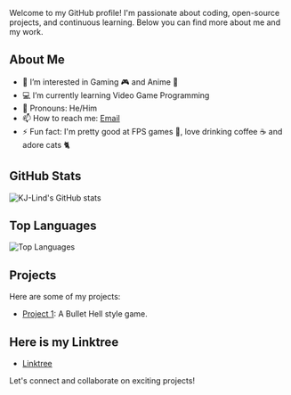 Welcome to my GitHub profile! I'm passionate about coding, open-source projects, and continuous learning. Below you can find more about me and my work.

## About Me

- 🧔 I’m interested in Gaming 🎮 and Anime 🎌
- 💻 I’m currently learning Video Game Programming 
- 🧑 Pronouns: He/Him
- 📫 How to reach me: [Email](mailto:kaelinlind@gmail.com)
- ⚡ Fun fact: I'm pretty good at FPS games 🔫, love drinking coffee ☕ and adore cats 🐈

## GitHub Stats

![KJ-Lind's GitHub stats](https://github-readme-stats.vercel.app/api?username=KJ-Lind&show_icons=true&theme=radical)

## Top Languages

![Top Languages](https://github-readme-stats.vercel.app/api/top-langs/?username=KJ-Lind&layout=compact&theme=radical)

## Projects

Here are some of my projects:

- [Project 1](https://github.com/KJ-Lind/Pulse_Shift): A Bullet Hell style game.

## Here is my Linktree

- [Linktree](https://linktr.ee/xenitype)

Let's connect and collaborate on exciting projects!
